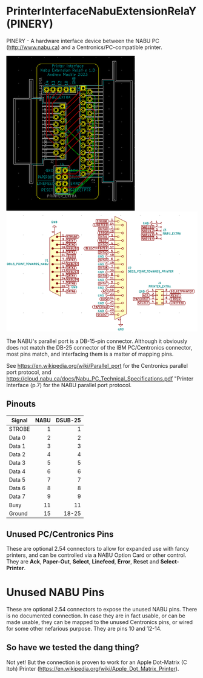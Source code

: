 # PrinterInterfaceNabuExtensionRelaY (PINERY)
PINERY - A hardware interface device between the NABU PC (http://www.nabu.ca) and a Centronics/PC-compatible printer.

![PCB](/pcb.png) ![Schematic](/Schematic.png)

The NABU's parallel port is a DB-15-pin connector. Although it obviously does not match the DB-25 connector of the IBM PC/Centronics connector, most pins match, and interfacing them is a matter of mapping pins.

See https://en.wikipedia.org/wiki/Parallel_port for the Centronics parallel port protocol, and https://cloud.nabu.ca/docs/Nabu_PC_Technical_Specifications.pdf "Printer Interface (p.7) for the NABU parallel port protocol.

## Pinouts
| Signal | NABU | DSUB-25 |
| ------ |-----:| -------:|
| STROBE |    1 |       1 |
| Data 0 |    2 |       2 |
| Data 1 |    3 |       3 |
| Data 2 |    4 |       4 |
| Data 3 |    5 |       5 |
| Data 4 |    6 |       6 |
| Data 5 |    7 |       7 |
| Data 6 |    8 |       8 |
| Data 7 |    9 |       9 |
| Busy   |   11 |      11 |
| Ground |   15 |   18-25 |

## Unused PC/Centronics Pins
These are optional 2.54 connectors to allow for expanded use with fancy printers, and can be controlled via a NABU Option Card or other control.
They are  **Ack**, **Paper-Out**, **Select**, **Linefeed**, **Error**, **Reset** and **Select-Printer**.

# Unused NABU Pins
These are optional 2.54 connectors to expose the unused NABU pins. There is no documented connection. In case they are in fact usable, or can be made usable, they can be mapped to the unused Centronics pins, or wired for some other nefarious purpose. They are pins 10 and 12-14.

## So have we tested the dang thing?
Not yet! But the connection is proven to work for an Apple Dot-Matrix (C Itoh) Printer (https://en.wikipedia.org/wiki/Apple_Dot_Matrix_Printer).
